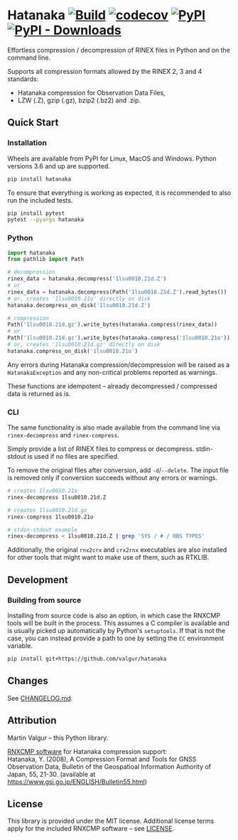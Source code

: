 # Hatanaka [![Build](https://github.com/valgur/hatanaka/actions/workflows/build.yml/badge.svg?event=push)](https://github.com/valgur/hatanaka/actions/workflows/build.yml) [![codecov](https://codecov.io/gh/valgur/hatanaka/branch/master/graph/badge.svg?token=7TBLMZ8Wi9)](https://codecov.io/gh/valgur/hatanaka) [![PyPI](https://img.shields.io/pypi/v/hatanaka)](https://pypi.org/project/hatanaka/) [![PyPI - Downloads](https://img.shields.io/pypi/dm/hatanaka)](https://pypistats.org/packages/hatanaka)

Effortless compression / decompression of RINEX files in Python and on the command line.

Supports all compression formats allowed by the RINEX 2, 3 and 4 standards:

* Hatanaka compression for Observation Data Files,
* LZW (.Z), gzip (.gz), bzip2 (.bz2) and .zip.

## Quick Start

### Installation

Wheels are available from PyPI for Linux, MacOS and Windows. Python versions 3.6 and up are supported.

```bash
pip install hatanaka
```

To ensure that everything is working as expected, it is recommended to also run the included tests.

```bash
pip install pytest
pytest --pyargs hatanaka
```

### Python

```python
import hatanaka
from pathlib import Path

# decompression
rinex_data = hatanaka.decompress('1lsu0010.21d.Z')
# or
rinex_data = hatanaka.decompress(Path('1lsu0010.21d.Z').read_bytes())
# or, creates '1lsu0010.21o' directly on disk
hatanaka.decompress_on_disk('1lsu0010.21d.Z')

# compression
Path('1lsu0010.21d.gz').write_bytes(hatanaka.compress(rinex_data))
# or
Path('1lsu0010.21d.gz').write_bytes(hatanaka.compress('1lsu0010.21o'))
# or, creates '1lsu0010.21d.gz' directly on disk
hatanaka.compress_on_disk('1lsu0010.21o')
```

Any errors during Hatanaka compression/decompression will be raised as a `HatanakaException` and any non-critical
problems reported as warnings.

These functions are idempotent – already decompressed / compressed data is returned as is.

### CLI

The same functionality is also made available from the command line via `rinex-decompress` and `rinex-compress`.

Simply provide a list of RINEX files to compress or decompress. stdin-stdout is used if no files are specified.

To remove the original files after conversion, add `-d`/`--delete`. The input file is removed only if conversion
succeeds without any errors or warnings.

```bash
# creates 1lsu0010.21o
rinex-decompress 1lsu0010.21d.Z

# creates 1lsu0010.21d.gz
rinex-compress 1lsu0010.21o

# stdin-stdout example
rinex-decompress < 1lsu0010.21d.Z | grep 'SYS / # / OBS TYPES'
```

Additionally, the original `rnx2crx` and `crx2rnx` executables are also installed for other tools that might want to make use of them, such as RTKLIB.

## Development

### Building from source

Installing from source code is also an option, in which case the RNXCMP tools will be built in the process. This assumes
a C compiler is available and is usually picked up automatically by Python's `setuptools`. If that is not the case, you
can instead provide a path to one by setting the `CC` environment variable.

```bash
pip install git+https://github.com/valgur/hatanaka
```

## Changes

See [CHANGELOG.md](CHANGELOG.md).

## Attribution

Martin Valgur – this Python library.

[RNXCMP software](https://terras.gsi.go.jp/ja/crx2rnx.html) for Hatanaka compression support:<br>
Hatanaka, Y. (2008), A Compression Format and Tools for GNSS Observation Data, Bulletin of the Geospatioal Information
Authority of Japan, 55, 21-30.
(available at https://www.gsi.go.jp/ENGLISH/Bulletin55.html)

## License

This library is provided under the MIT license. Additional license terms apply for the included RNXCMP software –
see [LICENSE](LICENSE).
